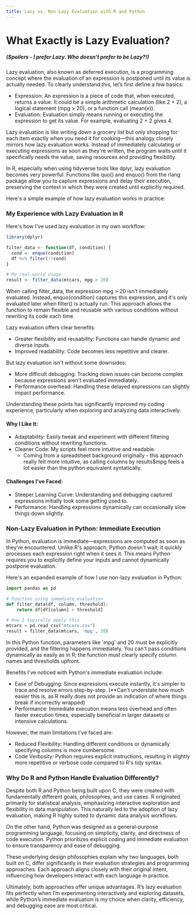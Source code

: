 ```yaml
---
title: Lazy vs. Non-Lazy Evaluation with R and Python
---
```


# What Exactly is Lazy Evaluation?

##### (Spoilers - I prefer Lazy. Who doesn't prefer to be Lazy?!)

Lazy evaluation, also known as deferred execution, is a programming concept where the evaluation of an expression is postponed until its value is actually needed. To clearly understand this, let’s first define a few basics:

* Expression: An expression is a piece of code that, when executed, returns a value. It could be a simple arithmetic calculation (like 2 + 2), a logical statement (mpg > 20), or a function call (mean(x)).
* Evaluation: Evaluation simply means running or executing the expression to get its value. For example, evaluating 2 + 2 gives 4.

Lazy evaluation is like writing down a grocery list but only shopping for each item exactly when you need it for cooking—this analogy closely mirrors how lazy evaluation works. Instead of immediately calculating or executing expressions as soon as they're written, the program waits until it specifically needs the value, saving resources and providing flexibility.

In R, especially when using tidyverse tools like dplyr, lazy evaluation becomes very powerful. Functions like quo() and enquo() from the rlang package allow you to capture expressions and delay their execution, preserving the context in which they were created until explicitly required.

Here's a simple example of how lazy evaluation works in practice:

### My Experience with Lazy Evaluation in R

Here's how I've used lazy evaluation in my own workflow:

```r
library(dplyr)

filter_data <- function(df, condition) {
  cond <- enquo(condition)
  df %>% filter(!!cond)
}

# My real-world usage
result <- filter_data(mtcars, mpg > 20)
```

When calling filter\_data, the expression mpg > 20 isn't immediately evaluated. Instead, enquo(condition) captures this expression, and it's only evaluated later when filter() is actually run. This approach allows the function to remain flexible and reusable with various conditions without rewriting its code each time.

Lazy evaluation offers clear benefits:

* Greater flexibility and reusability: Functions can handle dynamic and diverse inputs.
* Improved readability: Code becomes less repetitive and clearer.

But lazy evaluation isn't without some downsides:

* More difficult debugging: Tracking down issues can become complex because expressions aren't evaluated immediately.
* Performance overhead: Handling these delayed expressions can slightly impact performance.

Understanding these points has significantly improved my coding experience, particularly when exploring and analyzing data interactively.

#### Why I Like It:

* Adaptability: Easily tweak and experiment with different filtering conditions without rewriting functions.
* Cleaner Code: My scripts feel more intuitive and readable.
  * Coming from a spreadsheet background originally - this approach really felt more intuitive, as calling columns by results$mpg feels a lot easier than the python equivalent syntatically.

#### Challenges I've Faced:

* Steeper Learning Curve: Understanding and debugging captured expressions initially took some getting used to.
* Performance: Handling expressions dynamically can occasionally slow things down slightly.

### Non-Lazy Evaluation in Python: Immediate Execution

In Python, evaluation is immediate—expressions are computed as soon as they're encountered. Unlike R's approach, Python doesn't wait; it quickly processes each expression right when it sees it. This means Python requires you to explicitly define your inputs and cannot dynamically postpone evaluation.

Here's an expanded example of how I use non-lazy evaluation in Python:

```python
import pandas as pd

# Function using immediate evaluation
def filter_data(df, column, threshold):
    return df[df[column] > threshold]

# How I typically apply this
mtcars = pd.read_csv("mtcars.csv")
result = filter_data(mtcars, 'mpg', 20)
```

In this Python function, parameters like 'mpg' and 20 must be explicitly provided, and the filtering happens immediately. You can't pass conditions dynamically as easily as in R; the function must clearly specify column names and thresholds upfront.

Benefits I've noticed with Python's immediate evaluation include:

* Ease of Debugging: Since expressions execute instantly, it's simpler to trace and resolve errors step-by-step. (\*\*Can't understate how much easier this is, as R really does not provide an indication of where things break if incorrectly wrapped)
* Performance: Immediate execution means less overhead and often faster execution times, especially beneficial in larger datasets or intensive calculations.

However, the main limitations I've faced are:

* Reduced Flexibility: Handling different conditions or dynamically specifying columns is more cumbersome.
* Code Verbosity: Python requires explicit instructions, resulting in slightly more repetitive or verbose code compared to R's tidy syntax.

### Why Do R and Python Handle Evaluation Differently?

Despite both R and Python being built upon C, they were created with fundamentally different goals, philosophies, and use cases. R originated primarily for statistical analysis, emphasizing interactive exploration and flexibility in data manipulation. This naturally led to the adoption of lazy evaluation, making R highly suited to dynamic data analysis workflows.

On the other hand, Python was designed as a general-purpose programming language, focusing on simplicity, clarity, and directness of code execution. Python prioritizes explicit coding and immediate evaluation to ensure transparency and ease of debugging.

These underlying design philosophies explain why two languages, both built on C, differ significantly in their evaluation strategies and programming approaches. Each approach aligns closely with their original intent, influencing how developers interact with each language in practice.

Ultimately, both approaches offer unique advantages. R’s lazy evaluation fits perfectly when I’m experimenting interactively and exploring datasets, while Python’s immediate evaluation is my choice when clarity, efficiency, and debugging ease are most critical.
